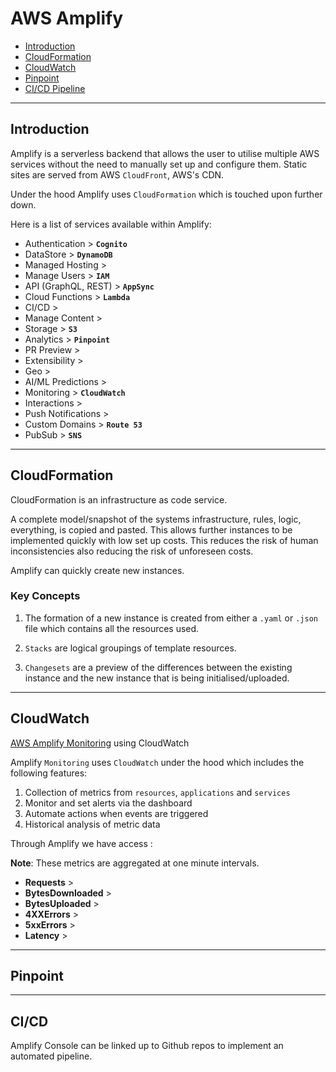 # AWS Amplify

- [Introduction]()
- [CloudFormation]()
- [CloudWatch]()
- [Pinpoint]()
- [CI/CD Pipeline]()

---

## Introduction

Amplify is a serverless backend that allows the user to utilise multiple AWS services without the need to manually set up and configure them. Static sites are served from AWS `CloudFront`, AWS's CDN.

Under the hood Amplify uses `CloudFormation` which is touched upon further down.

Here is a list of services available within Amplify:

- Authentication > **`Cognito`**
- DataStore > **`DynamoDB`**
- Managed Hosting >
- Manage Users > **`IAM`**
- API (GraphQL, REST) > **`AppSync`**
- Cloud Functions > **`Lambda`**
- CI/CD >
- Manage Content >
- Storage > **`S3`**
- Analytics > **`Pinpoint`**
- PR Preview >
- Extensibility >
- Geo >
- AI/ML Predictions >
- Monitoring > **`CloudWatch`**
- Interactions >
- Push Notifications >
- Custom Domains > **`Route 53`**
- PubSub > **`SNS`**

---

## CloudFormation

CloudFormation is an infrastructure as code service.

A complete model/snapshot of the systems infrastructure, rules, logic, everything, is copied and pasted. This allows further instances to be implemented quickly with low set up costs. This reduces the risk of human inconsistencies also reducing the risk of unforeseen costs.

Amplify can quickly create new instances.

### Key Concepts

1. The formation of a new instance is created from either a `.yaml` or `.json` file which contains all the resources used.

2. `Stacks` are logical groupings of template resources.

3. `Changesets` are a preview of the differences between the existing instance and the new instance that is being initialised/uploaded.

---

## CloudWatch

[AWS Amplify Monitoring](https://docs.aws.amazon.com/amplify/latest/userguide/access-logs.html) using CloudWatch

Amplify `Monitoring` uses `CloudWatch` under the hood which includes the following features:

1. Collection of metrics from `resources`, `applications` and `services`
2. Monitor and set alerts via the dashboard
3. Automate actions when events are triggered
4. Historical analysis of metric data

Through Amplify we have access :

**Note**: These metrics are aggregated at one minute intervals.

- **Requests** >
- **BytesDownloaded** >
- **BytesUploaded** >
- **4XXErrors** >
- **5xxErrors** >
- **Latency** >

---

## Pinpoint

---

## CI/CD

Amplify Console can be linked up to Github repos to implement an automated pipeline.
